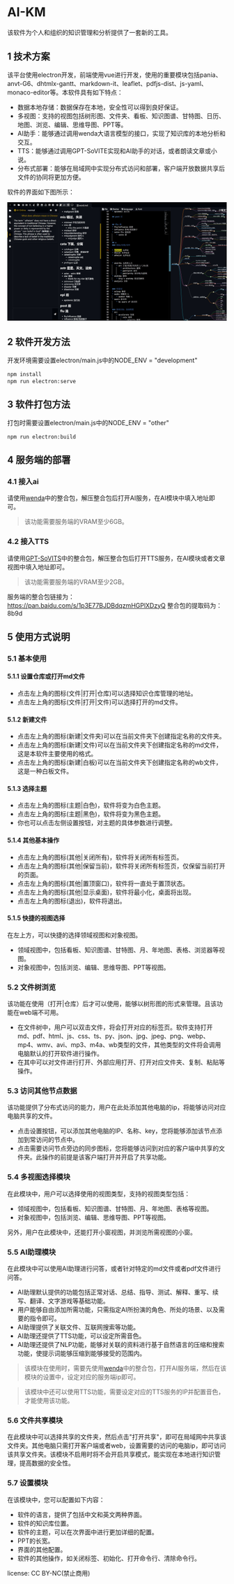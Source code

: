 # AI-KM

该软件为个人和组织的知识管理和分析提供了一套新的工具。

## 1 技术方案

该平台使用electron开发，前端使用vue进行开发，使用的重要模块包括pania、anvt-G6、dhtmlx-gantt、markdown-it、leaflet、pdfjs-dist、js-yaml、monaco-editor等。本软件具有如下特点：

* 数据本地存储：数据保存在本地，安全性可以得到良好保证。
* 多视图：支持的视图包括树形图、文件夹、看板、知识图谱、甘特图、日历、地图、浏览、编辑、思维导图、PPT等。
* AI助手：能够通过调用wenda大语言模型的接口，实现了知识库的本地分析和交互。
* TTS：能够通过调用GPT-SoVITE实现和AI助手的对话，或者朗读文章或小说。
* 分布式部署：能够在局域网中实现分布式访问和部署，客户端开放数据共享后文件的协同将更加方便。

软件的界面如下图所示：

![UI](ui.jpg)

## 2 软件开发方法

开发环境需要设置electron/main.js中的NODE_ENV = "development"

```shell
npm install
npm run electron:serve
```

## 3 软件打包方法

打包时需要设置electron/main.js中的NODE_ENV = "other"

```shell
npm run electron:build
```

## 4 服务端的部署

### 4.1 接入ai
请使用[wenda](https://github.com/wenda-LLM/wenda)中的整合包，解压整合包后打开AI服务，在AI模块中填入地址即可。

> 该功能需要服务端的VRAM至少6GB。

### 4.2 接入TTS
请使用[GPT-SoVITS](https://github.com/RVC-Boss/GPT-SoVITS)中的整合包，解压整合包后打开TTS服务，在AI模块或者文章视图中填入地址即可。

> 该功能需要服务端的VRAM至少2GB。

服务端的整合包链接为：https://pan.baidu.com/s/1p3E77BJDBdqzmHGPlXDzyQ
整合包的提取码为：8b9d

## 5 使用方式说明

### 5.1 基本使用

#### 5.1.1 设置仓库或打开md文件

* 点击左上角的图标(文件|打开|仓库)可以选择知识仓库管理的地址。
* 点击左上角的图标(文件|打开|文件)可以选择打开的md文件。

#### 5.1.2 新建文件

* 点击左上角的图标(新建|文件夹)可以在当前文件夹下创建指定名称的文件夹。
* 点击左上角的图标(新建|文件)可以在当前文件夹下创建指定名称的md文件，这是本软件主要使用的格式。
* 点击左上角的图标(新建|白板)可以在当前文件夹下创建指定名称的wb文件，这是一种白板文件。

#### 5.1.3 选择主题

* 点击左上角的图标(主题|白色)，软件将变为白色主题。
* 点击左上角的图标(主题|黑色)，软件将变为黑色主题。
* 你也可以点击左侧设置按钮，对主题的具体参数进行调整。

#### 5.1.4 其他基本操作

* 点击左上角的图标(其他|关闭所有)，软件将关闭所有标签页。
* 点击左上角的图标(其他|保留当前)，软件将关闭所有标签页，仅保留当前打开的页面。
* 点击左上角的图标(其他|置顶窗口)，软件将一直处于置顶状态。
* 点击左上角的图标(其他|显示桌面)，软件将最小化，桌面将出现。
* 点击左上角的图标(退出)，软件将退出。

#### 5.1.5 快捷的视图选择

在左上方，可以快捷的选择领域视图和对象视图。

* 领域视图中，包括看板、知识图谱、甘特图、月、年地图、表格、浏览器等视图。
* 对象视图中，包括浏览、编辑、思维导图、PPT等视图。

### 5.2 文件树浏览

该功能在使用（打开|仓库）后才可以使用，能够以树形图的形式来管理。且该功能在web端不可用。

* 在文件树中，用户可以双击文件，将会打开对应的标签页。软件支持打开md、pdf、html、js、css、ts、py、json、jpg、jpeg、png、webp、mp4、wmv、avi、mp3、m4a、wb类型的文件，其他类型的文件将会调用电脑默认的打开软件进行操作。
* 在其中可以对文件进行打开、外部应用打开、打开对应文件夹、复制、粘贴等操作。

### 5.3 访问其他节点数据

该功能提供了分布式访问的能力，用户在此处添加其他电脑的ip，将能够访问对应电脑共享的文件。

* 点击设置按钮，可以添加其他电脑的IP、名称、key，您将能够添加该节点添加到常访问的节点中。
* 点击需要访问节点旁边的同步图标，您将能够访问到对应的客户端中共享的文件夹。此操作的前提是该客户端打开并开启了共享功能。

### 5.4 多视图选择模块

在此模块中，用户可以选择使用的视图类型，支持的视图类型包括：

* 领域视图中，包括看板、知识图谱、甘特图、月、年地图、表格等视图。
* 对象视图中，包括浏览、编辑、思维导图、PPT等视图。

另外，用户在此模块中，还能打开小窗视图，并浏览所需视图的小窗。

### 5.5 AI助理模块

在此模块中可以使用AI助理进行问答，或者针对特定的md文件或者pdf文件进行问答。

* AI助理默认提供的功能包括正常对话、总结、指导、测试、解释、重写、续写、翻译、文字游戏等基础功能。
* 用户能够自由添加所需功能，只需指定AI所扮演的角色、所处的场景、以及需要的指令即可。
* AI助理提供了关联文件、互联网搜索等功能。
* AI助理还提供了TTS功能，可以设定所需音色。
* AI助理还提供了NLP功能，能够对关联的资料进行基于自然语言的压缩和搜索功能，使提示词能够压缩到能够接受的范围内。


> 该模块在使用时，需要先使用[wenda](https://github.com/wenda-LLM/wenda)中的整合包，打开AI服务端，然后在该模块的设置中，设定对应的服务端ip即可。

> 该模块中还可以使用TTS功能，需要设定对应的TTS服务的IP并配置音色，才能使用该功能。

### 5.6 文件共享模块

在此模块中可以选择共享的文件夹，然后点击"打开共享"，即可在局域网中共享该文件夹。其他电脑只需打开客户端或者web，设置需要的访问的电脑ip，即可访问该共享文件夹。该模块不启用时将不会开启共享模式，能实现在本地进行知识管理，提高数据的安全性。

### 5.7 设置模块

在该模块中，您可以配置如下内容：

* 软件的语言，提供了包括中文和英文两种界面。
* 软件的知识库位置。
* 软件的主题，可以在次界面中进行更加详细的配置。
* PPT的长宽。
* 界面的其他配置。
* 软件的其他操作，如关闭标签、初始化、打开命令行、清除命令行。


license: CC BY-NC(禁止商用)